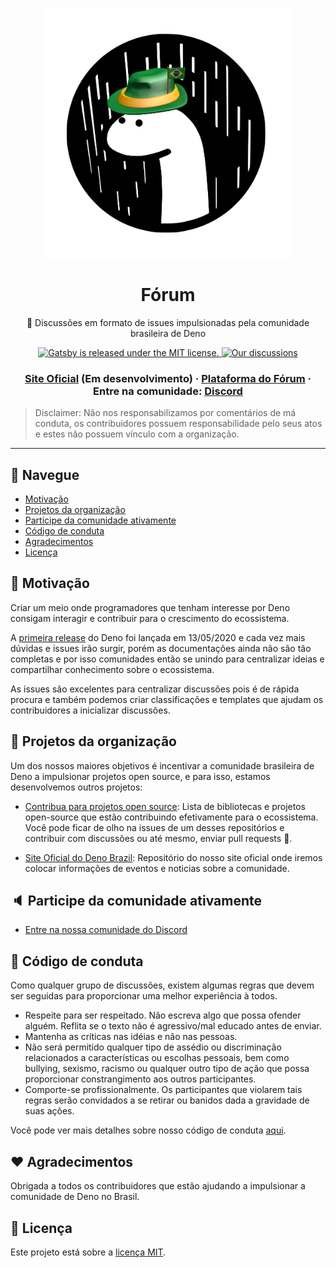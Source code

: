 <p align="center">
  <a href="https://github.com/DenoBrazil">
    <img src=".github/logo.png" width="400" alt="Deno Brazil">
  </a>
</p>
<h1 align="center">Fórum</h1>
<p align="center">🦖 Discussões em formato de issues impulsionadas pela comunidade brasileira de Deno</p>

<p align="center">
  <a href="https://github.com/DenoBrazil/deno-forum/blob/master/LICENSE">
    <img src="https://img.shields.io/badge/license-MIT-brightgreen.svg" alt="Gatsby is released under the MIT license." />
  </a>
   <a href="https://github.com/DenoBrazil/deno-forum/issues">
    <img src="https://img.shields.io/github/issues/DenoBrazil/deno-forum" alt="Our discussions" />
  </a>
</p>

<h3 align="center">
  <a href="https://www.denobrazil.com.br">Site Oficial</a> (Em desenvolvimento)
  <span> · </span>
    <a href="https://deno-brazil.discourse.group/">Plataforma do Fórum</a>
  <span> · </span>
  Entre na comunidade:
  <a href="https://discord.gg/dJRAbHJ">Discord</a>
</h3>

> Disclaimer: Não nos responsabilizamos por comentários de má conduta, os contribuidores possuem responsabilidade pelo seus atos e estes não possuem vínculo com a organização.
---

## 🚀 Navegue
- [Motivação](#dart-motivação)
- [Projetos da organização](#satellite-projetos-da-organização)
- [Participe da comunidade ativamente](#speaker-participe-da-comunidade-ativamente)
- [Código de conduta](#rotating_light-código-de-conduta)
- [Agradecimentos](#heart-agradecimentos)
- [Licença](#memo-licença)

## :dart: Motivação
Criar um meio onde programadores que tenham interesse por Deno consigam interagir e contribuir para o crescimento do ecossistema.

A [primeira release](https://deno.land/v1) do Deno foi lançada em 13/05/2020 e cada vez mais dúvidas e issues irão surgir, porém as documentações ainda não são tão completas e por isso comunidades então se unindo para centralizar ideias e compartilhar conhecimento sobre o ecossistema.

As issues são excelentes para centralizar discussões pois é de rápida procura e também podemos criar classificações e templates que ajudam os contribuidores a inicializar discussões.

## :satellite: Projetos da organização

Um dos nossos maiores objetivos é incentivar a comunidade brasileira de Deno a impulsionar projetos open source, e para isso, estamos desenvolvemos outros projetos:

- [Contribua para projetos open source](https://github.com/DenoBrazil/open-source): Lista de bibliotecas e projetos open-source que estão contribuindo efetivamente para o ecossistema. Você pode ficar de olho na issues de um desses repositórios e contribuir com discussões ou até mesmo, enviar pull requests 🚀.

- [Site Oficial do Deno Brazil](https://github.com/DenoBrazil/denobrazil.com): Repositório do nosso site oficial onde iremos colocar informações de eventos e noticias sobre a comunidade.

## :speaker: Participe da comunidade ativamente

- [Entre na nossa comunidade do Discord](https://discord.gg/dJRAbHJ)

## :rotating_light: Código de conduta

Como qualquer grupo de discussões, existem algumas regras que devem ser seguidas para proporcionar uma melhor experiência à todos.

- Respeite para ser respeitado. Não escreva algo que possa ofender alguém. Reflita se o texto não é agressivo/mal educado antes de enviar.
- Mantenha as críticas nas idéias e não nas pessoas.
- Não será permitido qualquer tipo de assédio ou discriminação relacionados a características ou escolhas pessoais, bem como bullying, sexismo, racismo ou qualquer outro tipo de ação que possa proporcionar constrangimento aos outros participantes.
- Comporte-se profissionalmente. Os participantes que violarem tais regras serão convidados a se retirar ou banidos dada a gravidade de suas ações.

Você pode ver mais detalhes sobre nosso código de conduta [aqui](./CODE_OF_CONDUCT.md).

## :heart: Agradecimentos

Obrigada a todos os contribuidores que estão ajudando a impulsionar a comunidade de Deno no Brasil.

## :memo: Licença

Este projeto está sobre a [licença MIT](./LICENSE).
